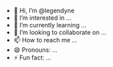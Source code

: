 - 👋 Hi, I’m @legendyne
- 👀 I’m interested in ...
- 🌱 I’m currently learning ...
- 💞️ I’m looking to collaborate on ...
- 📫 How to reach me ...
- 😄 Pronouns: ...
- ⚡ Fun fact: ...

<!---
legendyne/legendyne is a ✨ special ✨ repository because its `README.md` (this file) appears on your GitHub profile.
You can click the Preview link to take a look at your changes.
--->
